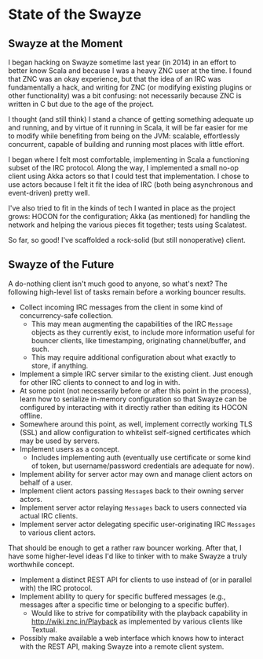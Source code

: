 # State of the Swayze

## Swayze at the Moment

I began hacking on Swayze sometime last year (in 2014) in an effort to
better know Scala and because I was a heavy ZNC user at the time.
I found that ZNC was an okay experience, but that the idea of an IRC was
fundamentally a hack, and writing for ZNC (or modifying existing plugins
or other functionality) was a bit confusing: not necessarily because ZNC
is written in C but due to the age of the project.

I thought (and still think) I stand a chance of getting something
adequate up and running, and by virtue of it running in Scala, it will
be far easier for me to modify while benefiting from being on the JVM:
scalable, effortlessly concurrent, capable of building and running most
places with little effort.

I began where I felt most comfortable, implementing in Scala
a functioning subset of the IRC protocol. Along the way, I implemented
a small no-op client using Akka actors so that I could test that
implementation. I chose to use actors because I felt it fit the idea of
IRC (both being asynchronous and event-driven) pretty well.

I've also tried to fit in the kinds of tech I wanted in place as the
project grows: HOCON for the configuration; Akka (as mentioned) for
handling the network and helping the various pieces fit together; tests
using Scalatest.

So far, so good! I've scaffolded a rock-solid (but still nonoperative)
client.

## Swayze of the Future

A do-nothing client isn't much good to anyone, so what's next? The
following high-level list of tasks remain before a working bouncer
results.

 * Collect incoming IRC messages from the client in some kind of
   concurrency-safe collection.
    * This may mean augmenting the capabilities of the IRC `Message`
      objects as they currently exist, to include more information
      useful for bouncer clients, like timestamping, originating
      channel/buffer, and such.
    * This may require additional configuration about what exactly to
      store, if anything.
 * Implement a simple IRC server similar to the existing client. Just
   enough for other IRC clients to connect to and log in with.
 * At some point (not necessarily before or after this point in the
   process), learn how to serialize in-memory configuration so that
   Swayze can be configured by interacting with it directly rather than
   editing its HOCON offline.
 * Somewhere around this point, as well, implement correctly working TLS
   (SSL) and allow configuration to whitelist self-signed certificates
   which may be used by servers.
 * Implement users as a concept.
    * Includes implementing auth (eventually use certificate or some
      kind of token, but username/password credentials are adequate for
      now).
 * Implement ability for server actor may own and manage client actors
   on behalf of a user.
 * Implement client actors passing `Message`s back to their owning
   server actors.
 * Implement server actor relaying `Messages` back to users connected
   via actual IRC clients.
 * Implement server actor delegating specific user-originating IRC
   `Messages` to various client actors.

That should be enough to get a rather raw bouncer working. After that,
I have some higher-level ideas I'd like to tinker with to make Swayze
a truly worthwhile concept.

 * Implement a distinct REST API for clients to use instead of (or in
   parallel with) the IRC protocol.
 * Implement ability to query for specific buffered messages (e.g.,
   messages after a specific time or belonging to a specific buffer).
    * Would like to strive for compatibility with the playback
      capability in http://wiki.znc.in/Playback as implemented by
      various clients like Textual.
 * Possibly make available a web interface which knows how to interact
   with the REST API, making Swayze into a remote client system.
